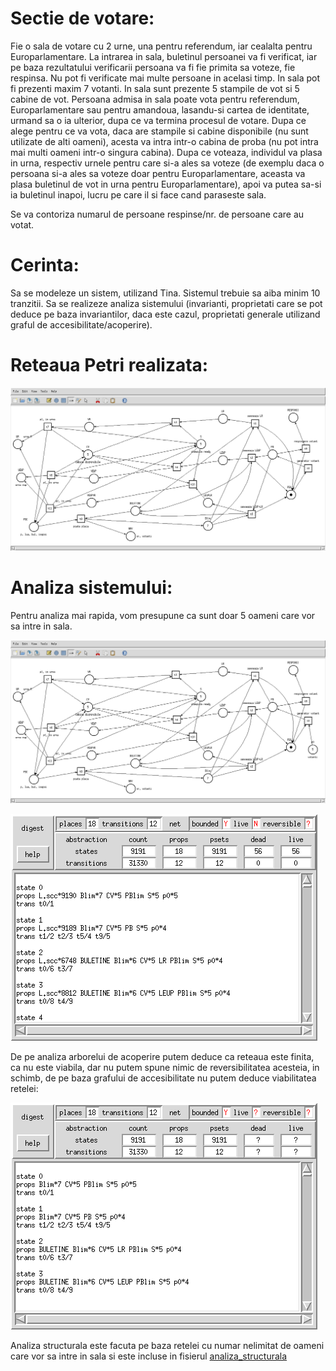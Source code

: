 # Sectie de votare:

Fie o sala de votare cu 2 urne, una pentru referendum, iar cealalta pentru Europarlamentare. La intrarea in sala, buletinul persoanei va fi verificat, iar pe baza rezultatului verificarii persoana va fi fie primita sa voteze, fie respinsa. Nu pot fi verificate mai multe persoane in acelasi timp. In sala pot fi prezenti maxim 7 votanti. In sala sunt prezente 5 stampile de vot si 5 cabine de vot. Persoana admisa in sala poate vota pentru referendum, Europarlamentare sau pentru amandoua, lasandu-si cartea de identitate, urmand sa o ia ulterior, dupa ce va termina procesul de votare. Dupa ce alege pentru ce va vota, daca are stampile si cabine disponibile (nu sunt utilizate de alti oameni), acesta va intra intr-o cabina de proba (nu pot intra mai multi oameni intr-o singura cabina). Dupa ce voteaza, individul va plasa in urna, respectiv urnele pentru care si-a ales sa voteze (de exemplu daca o persoana si-a ales sa voteze doar pentru Europarlamentare, aceasta va plasa buletinul de vot in urna pentru Europarlamentare), apoi va putea sa-si ia buletinul inapoi, lucru pe care il si face cand paraseste sala.

Se va contoriza numarul de persoane respinse/nr. de persoane care au votat.

# Cerinta:

Sa se modeleze un sistem, utilizand Tina. Sistemul trebuie sa aiba minim 10 tranzitii. Sa se realizeze analiza sistemului (invarianti, proprietati care se pot deduce pe baza invariantilor, daca este cazul, proprietati generale utilizand graful de accesibilitate/acoperire).

# Reteaua Petri realizata:

![petri_net](https://raw.githubusercontent.com/ac999/laughing-potato/master/img/sdv.png)

# Analiza sistemului:

Pentru analiza mai rapida, vom presupune ca sunt doar 5 oameni care vor sa intre in sala.

![petri_net_a](https://raw.githubusercontent.com/ac999/laughing-potato/master/img/sdva.png)

![arbore_acoperire](https://raw.githubusercontent.com/ac999/laughing-potato/master/img/coverability.png)

De pe analiza arborelui de acoperire putem deduce ca reteaua este finita, ca nu este viabila, dar nu putem spune nimic de reversibilitatea acesteia, in schimb, de pe baza grafului de accesibilitate nu putem deduce viabilitatea retelei:

![graf_accesibilitate](https://raw.githubusercontent.com/ac999/laughing-potato/master/img/marking.png)

Analiza structurala este facuta pe baza retelei cu numar nelimitat de oameni care vor sa intre in sala si este incluse in fisierul [analiza_structurala](./sectie-de-votare-struct.txt)

